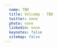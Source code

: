 ```yaml
---
  name: TBD
  title: Volcamp - TBD
  twitter: none
  photo: none
  linkedin: none
  keynotes: false
  sitemap: false
---
```

